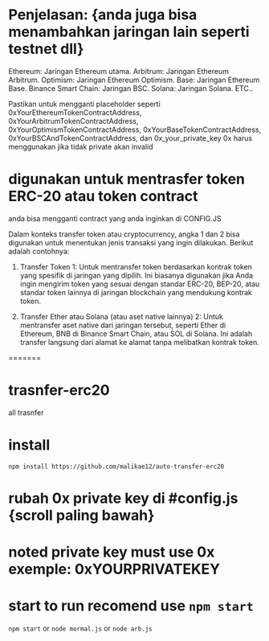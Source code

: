 # Penjelasan: {anda juga bisa menambahkan jaringan lain seperti testnet dll}

Ethereum: Jaringan Ethereum utama.
Arbitrum: Jaringan Ethereum Arbitrum.
Optimism: Jaringan Ethereum Optimism.
Base: Jaringan Ethereum Base.
Binance Smart Chain: Jaringan BSC.
Solana: Jaringan Solana.
ETC..

Pastikan untuk mengganti placeholder seperti
 0xYourEthereumTokenContractAddress, 0xYourArbitrumTokenContractAddress, 0xYourOptimismTokenContractAddress, 0xYourBaseTokenContractAddress, 0xYourBSCAndTokenContractAddress, dan 0x_your_private_key 0x harus menggunakan jika tidak private akan invalid

 # digunakan untuk mentrasfer token ERC-20 atau token contract
anda bisa mengganti contract yang anda inginkan di CONFIG.JS

Dalam konteks transfer token atau cryptocurrency, angka 1 dan 2 bisa digunakan untuk menentukan jenis transaksi yang ingin dilakukan. Berikut adalah contohnya:

1. Transfer Token
1: Untuk mentransfer token berdasarkan kontrak token yang spesifik di jaringan yang dipilih. Ini biasanya digunakan jika Anda ingin mengirim token yang sesuai dengan standar ERC-20, BEP-20, atau standar token lainnya di jaringan blockchain yang mendukung kontrak token.

2. Transfer Ether atau Solana (atau aset native lainnya)
2: Untuk mentransfer aset native dari jaringan tersebut, seperti Ether di Ethereum, BNB di Binance Smart Chain, atau SOL di Solana. Ini adalah transfer langsung dari alamat ke alamat tanpa melibatkan kontrak token.

=======
# trasnfer-erc20
all trasnfer


# install
```npm install https://github.com/malikae12/auto-transfer-erc20```

# rubah 0x private key di #config.js {scroll paling bawah}
# noted private key must use 0x exemple: 0xYOURPRIVATEKEY

# start to run recomend use ```npm start```
```npm start```
or 
```node mormal.js```
or 
```node arb.js```
